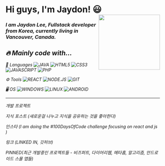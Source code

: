 <h1> Hi guys, I'm Jaydon! 😃 <img align="right" width="200dp" height="180" src="https://user-images.githubusercontent.com/96518885/166162989-5e806038-3a39-498e-adc4-5863988a047d.jpg" /> </h1>

<div>
<p> 
<h3>
<em>I am Jaydon Lee, Fullstack developer from Korea, currently living in Vancouver, Canada.
</h3>
</p>
</div>

<h2>🔥 Mainly code with...</h2>

🚀 Languages
![JAVA](https://img.shields.io/badge/-JAVA-007396?style=for-the-badge&logo=JAVA&logoColor=ffffff)
![HTML5](https://img.shields.io/badge/-HTML5-F05032?style=for-the-badge&logo=html5&logoColor=ffffff)
![CSS3](https://img.shields.io/badge/-CSS3-007ACC?style=for-the-badge&logo=css3)
![JAVASCRIPT](https://img.shields.io/badge/-JavaScript-%23F7DF1C?style=for-the-badge&logo=JavaScript&logoColor=000000&labelColor=%23F7DF1C)
![PHP](https://img.shields.io/badge/PHP-777BB4?style=for-the-badge&logo=php&logoColor=ffffff)


⚙️ Tools 
![REACT](https://img.shields.io/badge/React-00ADD8?style=for-the-badge&logo=react&logoColor=ffffff)
![NODE.JS](https://img.shields.io/badge/Node.js-43853D?style=for-the-badge&logo=node.js&logoColor=ffffff)
![GIT](https://img.shields.io/badge/GIT-E44C30?style=for-the-badge&logo=git&logoColor=white)


🖥️ OS
![WINDOWS](https://img.shields.io/badge/Windows-0078D6?style=for-the-badge&logo=windows&logoColor=ffffff)
![LINUX](https://img.shields.io/badge/Linux-FCC624?style=for-the-badge&logo=linux&logoColor=000000)
![ANDROID](https://img.shields.io/badge/Android-3DDC84?style=for-the-badge&logo=android&logoColor=ffffff)

___

개발 프로젝트

지식 포스트 (새로운걸 나누고 지식을 공유하는 것을 좋아한다)

인스타 (I am doing the #100DaysOfCode challenge focusing on react and js )

링크 (LINKED IN, 깃허브)

PINNED(최근 개발중인 프로젝트들 - 비즈퍼트, 다이어리웹, 메타홈, 알고리즘, 안드로이드 스몰 앱들)
